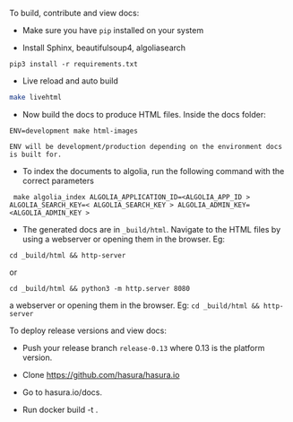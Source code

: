 To build, contribute and view docs:

* Make sure you have `pip` installed on your system

* Install Sphinx, beautifulsoup4, algoliasearch

```
pip3 install -r requirements.txt
```

* Live reload and auto build

```bash
make livehtml
```

* Now build the docs to produce HTML files. Inside the docs folder:
```
ENV=development make html-images

ENV will be development/production depending on the environment docs is built for.
```

* To index the documents to algolia, run the following command with the correct parameters

`` make algolia_index ALGOLIA_APPLICATION_ID=<ALGOLIA_APP_ID > ALGOLIA_SEARCH_KEY=< ALGOLIA_SEARCH_KEY > ALGOLIA_ADMIN_KEY=<ALGOLIA_ADMIN_KEY >``

* The generated docs are in `_build/html`. Navigate to the HTML files by using
a webserver or opening them in the browser. Eg: 

``cd _build/html && http-server``

or

``cd _build/html && python3 -m http.server 8080``

a webserver or opening them in the browser. Eg: ``cd _build/html && http-server``

To deploy release versions and view docs:

* Push your release branch `release-0.13` where 0.13 is the platform version.

* Clone https://github.com/hasura/hasura.io

* Go to hasura.io/docs.

* Run docker build -t <imageName> .
